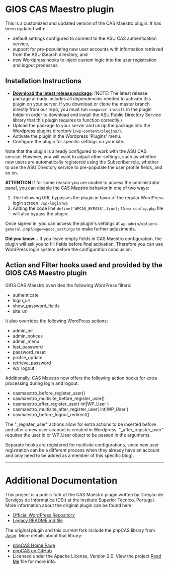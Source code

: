 # GIOS CAS Maestro plugin

This is a customized and updated version of the CAS Maestro plugin. It has been updated with:

* default settings configured to connect to the ASU CAS authentication service,
* support for pre-populating new user accounts with information retrieved from the ASU iSearch directory, and
* new Wordpress hooks to inject custom logic into the user registration and logout processes.

## Installation Instructions

* **[Download the latest release package](https://github.com/gios-asu/gios-cas-maestro/releases/latest)**. [NOTE: The latest release package already includes all dependencies needed to activate this plugin on your server. If you download or clone the master branch directly from our repo, you must run `composer install` in the plugin folder in order to download and install the ASU Public Directory Service library that this plugin requires to function correctly.)
* Upload the package to your server and unzip the package into the Wordpress plugins directory (`/wp-content/plugins/`).
* Activate the plugin in the Wordpress 'Plugins' menu.
* Configure the plugin for specific settings on your site.

Note that the plugin is already configured to work with the ASU CAS service. However, you will want to adjust other settings, such as whether new users are automatically registered using the Subscriber role, whether to use the ASU Directory service to pre-populate the user profile fields, and so on.

**ATTENTION** If for some reason you are unable to access the administrator panel, you can disable the CAS Maestro behavior in one of two ways:
1. The following URL bypasses the plugin in favor of the regular WordPress login screen. `/wp-login?wp`
2. Adding the code line `define('WPCAS_BYPASS',true);` to `wp-config.php` file will also bypass the plugin. 

Once signed in, you can access the plugin's settings at `wp-admin/options-general.php?page=wpcas_settings` to make further adjustments.

**Did you know...** If you leave empty fields in CAS Maestro configuration, the plugin will ask you to fill fields before final activation. Therefore you can use WordPress login system before the configuration conclusion.

## Action and Filter hooks used and provided by the GIOS CAS Maestro plugin

GIOS CAS Maestro overrides the following WordPress filters:

* authenticate
* login_url
* show_password_fields
* site_url

It also overrides the following WordPress actions:

* admin_init
* admin_notices
* admin_menu
* lost_password
* password_reset
* profile_update
* retrieve_password
* wp_logout

Additionally, CAS Maestro now offers the following action hooks for extra processing during login and logout:

* casmaestro_before_register_user()
* casmaestro_multisite_before_register_user()
* casmaestro_after_register_user( int|WP_User )
* casmaestro_multisite_after_register_user( int|WP_User )
* casmaestro_before_logout_redirect()

The "\_register_user" actions allow for extra actions to be inserted before and after a new user account is created in Wordpress. "\_after_register_user" requires the user id or WP_User object to be passed in the arguments.

Separate hooks are registered for multisite configurations, since new user registration can be a different process when they already have an account and only need to be added as a member of this specific blog).

--- 
# Additional Documentation
This project is a public fork of the CAS Maestro plugin written by Direção de Serviços de Informática (DSI) at the Instituto Superior Técnico, Portugal. More information about the original plugin can be found here:
* [Official WordPress Repository](https://wordpress.org/plugins/cas-maestro/)
* [Legacy README.md file](CAS_Maestro_Legacy.md)

The original plugin and this current fork include the phpCAS library from [Jasig](http://www.jasig.org/). More details about that library:
* [phpCAS Home Page](https://wiki.jasig.org/display/CASC/phpCAS)
* [phpCAS on GitHub](https://github.com/Jasig/phpCAS)
* Licensed under the Apache License, Version 2.0. View the project [Read Me](https://github.com/Jasig/phpCAS/blob/master/README.md) file for more info. 
